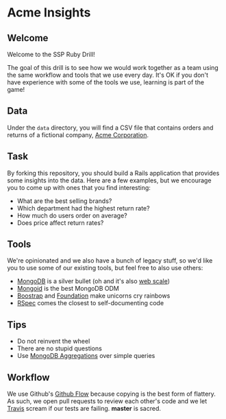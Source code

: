 Acme Insights
=============

## Welcome

Welcome to the SSP Ruby Drill!

The goal of this drill is to see how we would work together as a team using the same workflow and tools that we use every day. It's OK if you don't have experience with some of the tools we use, learning is part of the game!

## Data

Under the `data` directory, you will find a CSV file that contains orders and returns of a fictional company, [Acme Corporation](http://en.wikipedia.org/wiki/Acme_Corporation).

## Task

By forking this repository, you should build a Rails application that provides some insights into the data. Here are a few examples, but we encourage you to come up with ones that you find interesting:

 * What are the best selling brands?
 * Which department had the highest return rate?
 * How much do users order on average?
 * Does price affect return rates?

## Tools

We're opinionated and we also have a bunch of legacy stuff, so we'd like you to use some of our existing tools, but feel free to also use others:


 * [MongoDB](http://www.mongodb.org/) is a silver bullet (oh and it's also [web scale](http://www.youtube.com/watch?v=b2F-DItXtZs))
 * [Mongoid](http://mongoid.org/) is the best MongoDB ODM
 * [Boostrap](http://getbootstrap.com/) and [Foundation](http://foundation.zurb.com/) make unicorns cry rainbows
 * [RSpec](https://relishapp.com/rspec) comes the closest to self-documenting code

## Tips

 * Do not reinvent the wheel
 * There are no stupid questions
 * Use [MongoDB Aggregations](http://docs.mongodb.org/manual/aggregation/) over simple queries

## Workflow

We use Github's [Github Flow](http://scottchacon.com/2011/08/31/github-flow.html) because copying is the best form of flattery. As such, we open pull requests to review each other's code and we let [Travis](https://travis-ci.com/) scream if our tests are failing. **master** is sacred.
